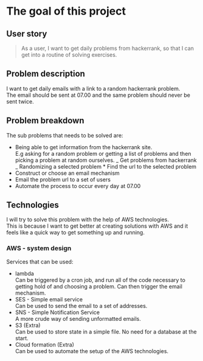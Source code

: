# The goal of this project

## User story

> As a user, I want to get daily problems from hackerrank, so that I can get into a routine of solving exercises.

## Problem description

I want to get daily emails with a link to a random hackerrank problem.  
The email should be sent at 07.00 and the same problem should never be sent twice.

## Problem breakdown

The sub problems that needs to be solved are:

- Being able to get information from the hackerrank site.  
  E.g asking for a random problem or getting a list of problems and then picking a problem at random ourselves.
  _ Get problems from hackerrank
  _ Randomizing a selected problem \* Find the url to the selected problem
- Construct or choose an email mechanism
- Email the problem url to a set of users
- Automate the process to occur every day at 07.00

## Technologies

I will try to solve this problem with the help of AWS technologies.  
This is because I want to get better at creating solutions with AWS and it feels like a quick way to get something up and running.

### AWS - system design

Services that can be used:

- lambda  
  Can be triggered by a cron job, and run all of the code necessary to getting hold of and choosing a problem. Can then trigger the email mechanism.
- SES - Simple email service  
  Can be used to send the email to a set of addresses.
- SNS - Simple Notification Service  
  A more crude way of sending unformatted emails.
- S3 (Extra)  
  Can be used to store state in a simple file. No need for a database at the start.
- Cloud formation (Extra)  
  Can be used to automate the setup of the AWS technologies.

